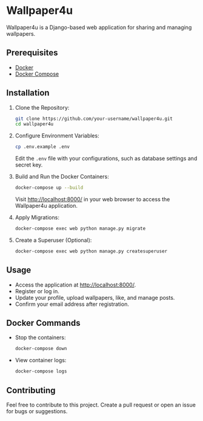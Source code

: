 # Wallpaper4u

Wallpaper4u is a Django-based web application for sharing and managing wallpapers.

## Prerequisites

- [Docker](https://www.docker.com/get-started)
- [Docker Compose](https://docs.docker.com/compose/install/)

## Installation

1. Clone the Repository:

    ```bash
    git clone https://github.com/your-username/wallpaper4u.git
    cd wallpaper4u
    ```

2. Configure Environment Variables:

    ```bash
    cp .env.example .env
    ```

    Edit the `.env` file with your configurations, such as database settings and secret key.

3. Build and Run the Docker Containers:

    ```bash
    docker-compose up --build
    ```

    Visit [http://localhost:8000/](http://localhost:8000/) in your web browser to access the Wallpaper4u application.

4. Apply Migrations:

    ```bash
    docker-compose exec web python manage.py migrate
    ```

5. Create a Superuser (Optional):

    ```bash
    docker-compose exec web python manage.py createsuperuser
    ```

## Usage

- Access the application at [http://localhost:8000/](http://localhost:8000/).
- Register or log in.
- Update your profile, upload wallpapers, like, and manage posts.
- Confirm your email address after registration.

## Docker Commands

- Stop the containers:

    ```bash
    docker-compose down
    ```

- View container logs:

    ```bash
    docker-compose logs
    ```

## Contributing

Feel free to contribute to this project. Create a pull request or open an issue for bugs or suggestions.

